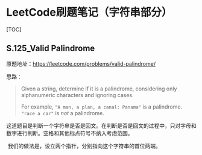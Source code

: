# LeetCode刷题笔记（字符串部分）

[TOC]

## S.125_Valid Palindrome

原题地址：https://leetcode.com/problems/valid-palindrome/

思路：

>Given a string, determine if it is a palindrome, considering only alphanumeric characters and ignoring cases.
>
>For example,
>`"A man, a plan, a canal: Panama"` is a palindrome.
>`"race a car"` is *not* a palindrome.

​	这道题目是判断一个字符串是否是回文。在判断是否是回文的过程中，只对字母和数字进行判断。空格和其他标点符号不纳入考虑范围。

​	我们的做法是，设立两个指针，分别指向这个字符串的首位两端。

